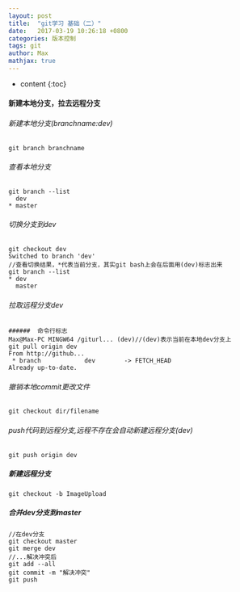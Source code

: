 ```yaml
---
layout: post
title:  "git学习 基础（二）"
date:   2017-03-19 10:26:18 +0800
categories: 版本控制
tags: git
author: Max
mathjax: true
---
```

* content
{:toc}

#### 新建本地分支，拉去远程分支


###### 新建本地分支(branchname:dev)
```
git branch branchname
```
######  查看本地分支
```
git branch --list
  dev
* master
```
######  切换分支到dev
```
git checkout dev
Switched to branch 'dev'
//查看切换结果，*代表当前分支，其实git bash上会在后面用(dev)标志出来
git branch --list
* dev
  master
```
######  拉取远程分支dev
```
######  命令行标志
Max@Max-PC MINGW64 /giturl... (dev)//(dev)表示当前在本地dev分支上
git pull origin dev
From http://github...
 * branch            dev        -> FETCH_HEAD
Already up-to-date.
```
######  撤销本地commit更改文件
```
git checkout dir/filename
```
######  push代码到远程分支,远程不存在会自动新建远程分支(dev)
```
git push origin dev
```

##### 新建远程分支
```
git checkout -b ImageUpload
```
##### 合并dev分支到master
```
//在dev分支
git checkout master
git merge dev
//...解决冲突后
git add --all
git commit -m "解决冲突"
git push
```
